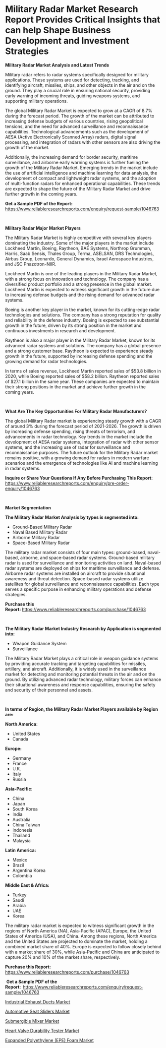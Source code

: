 <p><h1>Military Radar Market Research Report Provides Critical Insights that can help Shape Business Development and Investment Strategies</h1></p><p><strong>Military Radar Market Analysis and Latest Trends</strong></p>
<p><p>Military radar refers to radar systems specifically designed for military applications. These systems are used for detecting, tracking, and identifying aircraft, missiles, ships, and other objects in the air and on the ground. They play a crucial role in ensuring national security, providing early warning of incoming threats, guiding weapons systems, and supporting military operations.</p><p>The global Military Radar Market is expected to grow at a CAGR of 8.7% during the forecast period. The growth of the market can be attributed to increasing defense budgets of various countries, rising geopolitical tensions, and the need for advanced surveillance and reconnaissance capabilities. Technological advancements such as the development of AESA (Active Electronically Scanned Array) radars, digital signal processing, and integration of radars with other sensors are also driving the growth of the market.</p><p>Additionally, the increasing demand for border security, maritime surveillance, and airborne early warning systems is further fueling the growth of the Military Radar Market. Emerging trends in the market include the use of artificial intelligence and machine learning for data analysis, the development of compact and lightweight radar systems, and the adoption of multi-function radars for enhanced operational capabilities. These trends are expected to shape the future of the Military Radar Market and drive further growth in the coming years.</p></p>
<p><strong>Get a Sample PDF of the Report:&nbsp;</strong> <a href="https://www.reliableresearchreports.com/enquiry/request-sample/1046763">https://www.reliableresearchreports.com/enquiry/request-sample/1046763</a></p>
<p>&nbsp;</p>
<p><strong>Military Radar Major Market Players</strong></p>
<p><p>The Military Radar Market is highly competitive with several key players dominating the industry. Some of the major players in the market include Lockheed Martin, Boeing, Raytheon, BAE Systems, Northrop Grumman, Harris, Saab Sensis, Thales Group, Terma, ASELSAN, DRS Technologies, Airbus Group, Leonardo, General Dynamics, Israel Aerospace Industries, and JSC Phazotron-NIIR.</p><p>Lockheed Martin is one of the leading players in the Military Radar Market, with a strong focus on innovation and technology. The company has a diversified product portfolio and a strong presence in the global market. Lockheed Martin is expected to witness significant growth in the future due to increasing defense budgets and the rising demand for advanced radar systems.</p><p>Boeing is another key player in the market, known for its cutting-edge radar technologies and solutions. The company has a strong reputation for quality and reliability in the defense industry. Boeing is expected to see substantial growth in the future, driven by its strong position in the market and continuous investments in research and development.</p><p>Raytheon is also a major player in the Military Radar Market, known for its advanced radar systems and solutions. The company has a global presence and a strong customer base. Raytheon is expected to experience steady growth in the future, supported by increasing defense spending and the growing demand for radar technologies.</p><p>In terms of sales revenue, Lockheed Martin reported sales of $53.8 billion in 2020, while Boeing reported sales of $58.2 billion. Raytheon reported sales of $27.1 billion in the same year. These companies are expected to maintain their strong positions in the market and achieve further growth in the coming years.</p></p>
<p>&nbsp;</p>
<p><strong>What Are The Key Opportunities For Military Radar Manufacturers?</strong></p>
<p><p>The global Military Radar market is experiencing steady growth with a CAGR of around 3% during the forecast period of 2021-2026. The growth is driven by increasing defense spending, rising threats of terrorism, and advancements in radar technology. Key trends in the market include the development of AESA radar systems, integration of radar with other sensor systems, and the increasing use of radar for surveillance and reconnaissance purposes. The future outlook for the Military Radar market remains positive, with a growing demand for radars in modern warfare scenarios and the emergence of technologies like AI and machine learning in radar systems.</p></p>
<p><strong>Inquire or Share Your Questions If Any Before Purchasing This Report:</strong> <a href="https://www.reliableresearchreports.com/enquiry/pre-order-enquiry/1046763">https://www.reliableresearchreports.com/enquiry/pre-order-enquiry/1046763</a></p>
<p>&nbsp;</p>
<p><strong>Market Segmentation</strong></p>
<p><strong>The Military Radar Market Analysis by types is segmented into:</strong></p>
<p><ul><li>Ground-Based Military Radar</li><li>Naval Based Military Radar</li><li>Airborne Military Radar</li><li>Space-Based Military Radar</li></ul></p>
<p><p>The military radar market consists of four main types: ground-based, naval-based, airborne, and space-based radar systems. Ground-based military radar is used for surveillance and monitoring activities on land. Naval-based radar systems are deployed on ships for maritime surveillance and defense. Airborne radar systems are installed on aircraft to provide situational awareness and threat detection. Space-based radar systems utilize satellites for global surveillance and reconnaissance capabilities. Each type serves a specific purpose in enhancing military operations and defense strategies.</p></p>
<p><strong>Purchase this Report:&nbsp;</strong><a href="https://www.reliableresearchreports.com/purchase/1046763">https://www.reliableresearchreports.com/purchase/1046763</a></p>
<p>&nbsp;</p>
<p><strong>The Military Radar Market Industry Research by Application is segmented into:</strong></p>
<p><ul><li>Weapon Guidance System</li><li>Surveillance</li></ul></p>
<p><p>The Military Radar Market plays a critical role in weapon guidance systems by providing accurate tracking and targeting capabilities for missiles, artillery, and aircraft. Additionally, it is widely used in the surveillance market for detecting and monitoring potential threats in the air and on the ground. By utilizing advanced radar technology, military forces can enhance their situational awareness and response capabilities, ensuring the safety and security of their personnel and assets.</p></p>
<p>&nbsp;</p>
<p><strong>In terms of Region, the Military Radar Market Players available by Region are:</strong></p>
<p>
    <p> <strong> North America: </strong>
        <ul>
            <li>United States</li>
            <li>Canada</li>
        </ul>
        </p> 
    <p> <strong> Europe: </strong>
        <ul>
            <li>Germany</li>
            <li>France</li>
            <li>U.K.</li>
            <li>Italy</li>
            <li>Russia</li>
        </ul>
        </p> 
    <p> <strong> Asia-Pacific: </strong>
        <ul>
            <li>China</li>
            <li>Japan</li>
            <li>South Korea</li>
            <li>India</li>
            <li>Australia</li>
            <li>China Taiwan</li>
            <li>Indonesia</li>
            <li>Thailand</li>
            <li>Malaysia</li>
        </ul>
        </p> 
    <p> <strong> Latin America: </strong>
        <ul>
            <li>Mexico</li>
            <li>Brazil</li>
            <li>Argentina Korea</li>
            <li>Colombia</li>
        </ul>
        </p> 
    <p> <strong> Middle East & Africa: </strong>
        <ul>
            <li>Turkey</li>
            <li>Saudi</li>
            <li>Arabia</li>
            <li>UAE</li>
            <li>Korea</li>
        </ul>
    </p>
    </p>
<p><p>The military radar market is expected to witness significant growth in the regions of North America (NA), Asia-Pacific (APAC), Europe, the United States of America (USA), and China. Among these regions, North America and the United States are projected to dominate the market, holding a combined market share of 40%. Europe is expected to follow closely behind with a market share of 30%, while Asia-Pacific and China are anticipated to capture 20% and 10% of the market share, respectively.</p></p>
<p><strong>Purchase this Report: </strong><a href="https://www.reliableresearchreports.com/purchase/1046763">https://www.reliableresearchreports.com/purchase/1046763</a></p>
<p>&nbsp;<strong>Get a Sample PDF of the Report:&nbsp;&nbsp;</strong><a href="https://www.reliableresearchreports.com/enquiry/request-sample/1046763">https://www.reliableresearchreports.com/enquiry/request-sample/1046763</a></p>
<p><strong></strong></p>
<p><p><a href="https://medium.com/@jasonmartin866/industrial-exhaust-ducts-market-the-key-to-successful-business-strategy-forecast-till-2031-005cfbd9f4e0">Industrial Exhaust Ducts Market</a></p><p><a href="https://github.com/lbird53714/Market-Research-Report-List-3/blob/main/automotive-seat-sliders-market.md">Automotive Seat Sliders Market</a></p><p><a href="https://medium.com/@jasonmartin866/submergible-mixer-market-insights-into-market-cagr-market-trends-and-growth-strategies-677ed7d66417">Submergible Mixer Market</a></p><p><a href="https://medium.com/@jeremybates83/heart-valve-durability-tester-market-exploring-market-share-market-trends-and-future-growth-558e5406c304">Heart Valve Durability Tester Market</a></p><p><a href="https://github.com/moyahfrancoestellec51j635wcx/Market-Research-Report-List-1/blob/main/expanded-polyethylene-epe-foam-market.md">Expanded Polyethylene (EPE) Foam Market</a></p></p>